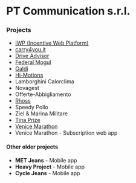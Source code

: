 # PT Communication s.r.l.

### Projects

* [IWP (Incentive Web Platform)](iwp/iwp.md)
* [carry4you.it](carry4you/carry4you.md)
* [Drive Advisor](driveadvisor/driveadvisor.md)
* [Federal Mogul](federal-mogul/federal-mogul.md)
* [Galdi](galdi/galdi.md)
* [Hi-Motions](himotions/himotions.md)
* Lamborghini Calorclima
* Novagest
* Offerte-Abbigliamento
* [Rhoss](rhoss/rhoss.md)
* Speedy Pollo
* Ziel & Marina Militare
* [Tina Prize](tinaprize/tinaprize.md)
* [Venice Marathon](venicemarathon/venicemarathon.md)
* Venice Marathon - Subscription web app

#### Other older projects
* **MET Jeans** - Mobile app
* **Heavy Project** - Mobile app
* **Cycle Jeans** - Mobile app